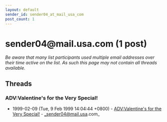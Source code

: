 ```yaml
---
layout: default
sender_id: sender04_at_mail_usa_com
post_count: 1
---
```


# sender04<span>@</span>mail.usa.com (1 post)

_Be aware that many list participants used multiple email addresses over their time active on the list. As such this page may not contain all threads available._

## Threads

### ADV:Valentine's for the Very Special!
+ 1999-02-09 (Tue, 9 Feb 1999 14:04:44 +0800) - [ADV:Valentine's for the Very Special!](/archive/1999/02/4c7915535e3ba89964f11f6e1cd8af1e679c9a2361b4e66ea694d0e790e530d7) - _sender04@mail.usa.com_

